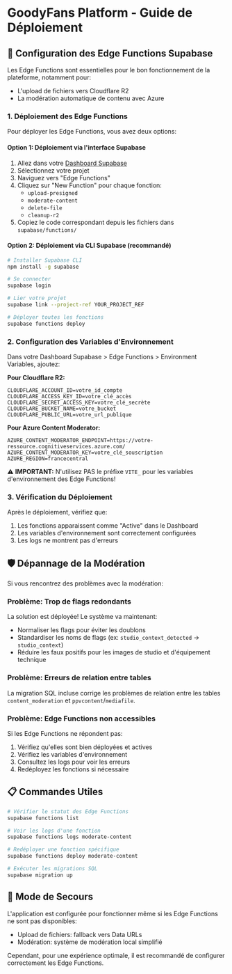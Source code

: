 # GoodyFans Platform - Guide de Déploiement

## 🚀 Configuration des Edge Functions Supabase

Les Edge Functions sont essentielles pour le bon fonctionnement de la plateforme, notamment pour:
- L'upload de fichiers vers Cloudflare R2
- La modération automatique de contenu avec Azure

### 1. Déploiement des Edge Functions

Pour déployer les Edge Functions, vous avez deux options:

#### Option 1: Déploiement via l'interface Supabase

1. Allez dans votre [Dashboard Supabase](https://supabase.com/dashboard)
2. Sélectionnez votre projet
3. Naviguez vers "Edge Functions"
4. Cliquez sur "New Function" pour chaque fonction:
   - `upload-presigned`
   - `moderate-content`
   - `delete-file`
   - `cleanup-r2`
5. Copiez le code correspondant depuis les fichiers dans `supabase/functions/`

#### Option 2: Déploiement via CLI Supabase (recommandé)

```bash
# Installer Supabase CLI
npm install -g supabase

# Se connecter
supabase login

# Lier votre projet
supabase link --project-ref YOUR_PROJECT_REF

# Déployer toutes les fonctions
supabase functions deploy
```

### 2. Configuration des Variables d'Environnement

Dans votre Dashboard Supabase > Edge Functions > Environment Variables, ajoutez:

**Pour Cloudflare R2:**
```
CLOUDFLARE_ACCOUNT_ID=votre_id_compte
CLOUDFLARE_ACCESS_KEY_ID=votre_clé_accès
CLOUDFLARE_SECRET_ACCESS_KEY=votre_clé_secrète
CLOUDFLARE_BUCKET_NAME=votre_bucket
CLOUDFLARE_PUBLIC_URL=votre_url_publique
```

**Pour Azure Content Moderator:**
```
AZURE_CONTENT_MODERATOR_ENDPOINT=https://votre-ressource.cognitiveservices.azure.com/
AZURE_CONTENT_MODERATOR_KEY=votre_clé_souscription
AZURE_REGION=francecentral
```

⚠️ **IMPORTANT:** N'utilisez PAS le préfixe `VITE_` pour les variables d'environnement des Edge Functions!

### 3. Vérification du Déploiement

Après le déploiement, vérifiez que:
1. Les fonctions apparaissent comme "Active" dans le Dashboard
2. Les variables d'environnement sont correctement configurées
3. Les logs ne montrent pas d'erreurs

## 🛡️ Dépannage de la Modération

Si vous rencontrez des problèmes avec la modération:

### Problème: Trop de flags redondants

La solution est déployée! Le système va maintenant:
- Normaliser les flags pour éviter les doublons
- Standardiser les noms de flags (ex: `studio_context_detected` → `studio_context`)
- Réduire les faux positifs pour les images de studio et d'équipement technique

### Problème: Erreurs de relation entre tables

La migration SQL incluse corrige les problèmes de relation entre les tables `content_moderation` et `ppvcontent`/`mediafile`.

### Problème: Edge Functions non accessibles

Si les Edge Functions ne répondent pas:
1. Vérifiez qu'elles sont bien déployées et actives
2. Vérifiez les variables d'environnement
3. Consultez les logs pour voir les erreurs
4. Redéployez les fonctions si nécessaire

## 📋 Commandes Utiles

```bash
# Vérifier le statut des Edge Functions
supabase functions list

# Voir les logs d'une fonction
supabase functions logs moderate-content

# Redéployer une fonction spécifique
supabase functions deploy moderate-content

# Exécuter les migrations SQL
supabase migration up
```

## 🔧 Mode de Secours

L'application est configurée pour fonctionner même si les Edge Functions ne sont pas disponibles:
- Upload de fichiers: fallback vers Data URLs
- Modération: système de modération local simplifié

Cependant, pour une expérience optimale, il est recommandé de configurer correctement les Edge Functions.